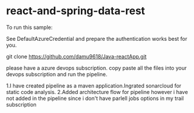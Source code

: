# react-and-spring-data-rest


To run this sample:

See DefaultAzureCredential and prepare the authentication works best for you.

git clone https://github.com/damu9618/Java-reactApp.git

please have a azure devops subscription.
copy paste all the files into your devops subscription and run the pipeline.

1.I have created pipeline as a maven application.Ingrated sonarcloud for static code analysis.
2.Added architecture flow for pipeline however i have not added in the pipeline since i don't have parlell jobs options in my trail subscription


